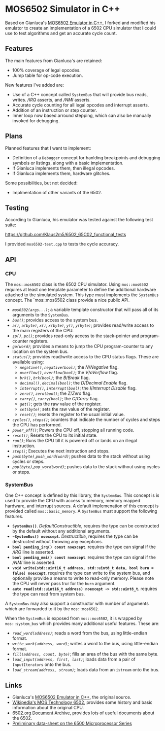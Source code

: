 # MOS6502 Simulator in C++

Based on Gianluca's [MOS6502 Emulator in C++](https://github.com/gianlucag/mos6502), I forked and
modified his emulator to create an implementation of a 6502 CPU simulator that I could use to test
algorithms and get an accurate cycle count.

## Features

The main features from Gianluca's are retained:
- 100% coverage of legal opcodes.
- Jump table for op-code execution.

New features I've added are:
- Use of a C++ concept called `SystemBus` that will provide bus reads, writes. _/IRQ_ asserts, and
  _/NMI_ asserts.
- Accurate cycle counting for all legal opcodes and interrupt asserts.
- Addition of an instruction or step counter.
- Inner loop now based arround stepping, which can also be manually invoked for debugging.

## Plans

Planned features that I want to implement:
- Definition of a `Debugger` concept for hanlding breakpoints and debugging symbols or listings,
  along with a basic implementation.
- If Gianluca implements them, then illegal opcodes.
- If Gianluca implements them, hardware glitches.

Some possibilities, but not decided:
- Implmentation of other variants of the 6502.

## Testing

According to Gianluca, his emulator was tested against the following test suite:

https://github.com/Klaus2m5/6502_65C02_functional_tests

I provided `mos6502-test.cpp` to tests the cycle accuracy.

## API

### CPU

The `mos::mos6502` class is the 6502 CPU simulator. Using `mos::mos6502` requires at least one
template parameter to define the additional hardware attached to the simulated system. This type
must implements the `SystemBus` concept. The `mos::mos6502 class provide a nice public API.

- _`mos6502(args...)`_; a variable template constructor that will pass all of its arguments to the
  `SystemBus`.
- _`bus()`_; provides access to the system bus.
- _`a()`_, _`a(byte)`_, _`x()`_, _`x(byte)`_, _`y()`_, _`y(byte)`_; provides read/write access to
  the main registers of the CPU.
- _`sp()`_, _`pc()`_; provides read-only access to the stack-pointer and program-counter registers.
- _`go(word)`_; provides a means to jump the CPU program-counter to any location on the system bus.
- _`status()`_; provides read/write access to the CPU status flags. These are available using:
	- _`negative()`_, _`negative(bool)`_;  the _N_/_Negative_ flag.
	- _`overflow()`_, _`overflow(bool)`_;  the _V_/_oVerflow_ flag.
	- _`brk()`_, _`brk(bool)`_;  the _B_/_Break_ flag.
	- _`decimal()`_, _`decimal(bool)`_;  the _D_/_Decimal Enable_ flag.
	- _`interrupt()`_, _`interrupt(bool)`_;  the _I_/_Interrupt Disable_ flag.
	- _`zero()`_, _`zero(bool)`_;  the _Z_/_Zero_ flag.
	- _`carry()`_, _`carry(bool)`_;  the _C_/_Carry_ flag.
	- _`get()`_; gets the raw value of the register.
	- _`set(byte)`_; sets the raw value of the register.
	- _`reset()`_; resets the register to the usual initial value.
- _`cycles()`_, _`steps()`_; counters that indicate the number of cycles and steps the CPU has
  performed.
- _`power_off()`_; Powers the CPU off, stopping all running code.
- _`reset()`_; Resets the CPU to its initial state.
- _`run()`_; Runs the CPU till it is powered off or lands on an illegal instruction.
- _`step()`_; Executes the next instruction and stops.
- _`push(byte)`_,_`push_word(word)`_; pushes data to the stack without using cycles or steps.
- _`pop(byte)`_,_`pop_word(word)`_; pushes data to the stack without using cycles or steps.

### SystemBus

One C++ concept is defined by this library, the `SystemBus`. This concept is is used to provide the
CPU with access to memory, memory mapped hardware, and interrupt sources. A default implemenation
of this concept is provided called `mos::basic_memory`. A `SystemBus` must support the following
features.

- **`SystemBus()`**. _DefaultConstructible_, requires the type can be constructed by the default
  without any additional arguments.
- **`~SystemBus() noexcept`**. _Destructible_, requires the type can be destructed without throwing
  any exceptions.
- **`bool pending_irq() const noexcept`**. requires the type can signal if the _/IRQ_ line is
  asserted.
- **`bool pending_nmi() const noexcept`**. requires the type can signal if the _/NMI_ line is
  asserted.
- **`void write(std::uint16_t address, std::uint8_t data, bool burn = false) noexcept`**. requires
  the type can write to the system bus, and optionally provide a means to write to read-only
  memory. Please note the CPU will never pass trur for the `burn` argument.
- **`auto read(std::uint16_t address) noexcept -> std::uint8_t`**. requires the type can read from
  system bus.

A `SystemBus` may also support a constructor with number of arguments which are forwarded to it by
the `mos::mos6502`.

When the `SystemBus` is exposed from `mos::mos6502`, it is wrapped by `mos::system_bus` which
provides many additional useful features. These are:

- _`read_word(address)`_; reads a word from the bus, using little-endian format.
- _`write_work(address, word)`_; writes a word to the bus, using little-endian format.
- _`fill(address, count, byte)`_; fills an area of the bus with the same byte.
- _`load_input(address, first, last)`_; loads data from a pair of `InputIterators` onto the bus.
- _`load_stream(address, stream)`_; loads data from an `istream` onto the bus.

## Links ##

- Gianluca's [MOS6502 Emulator in C++](https://github.com/gianlucag/mos6502), the original source.
- [Wikipedia's MOS Technology 6502](http://en.wikipedia.org/wiki/MOS_Technology_6502), provides
  some history and basic information about the original CPU.
- [6502.org Document Archive](http://www.6502.org/documents/datasheets/mos/), provides lots of
  useful documents about the 6502.
- [Preliminary data-sheet on the 6500 Microprocessor Series](http://www.mdawson.net/vic20chrome/cpu/mos_6500_mpu_preliminary_may_1976.pdf)
